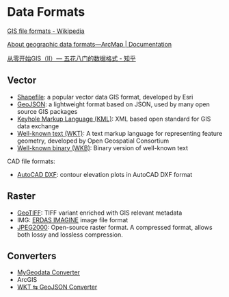 # Data Formats
[GIS file formats - Wikipedia](https://en.wikipedia.org/wiki/GIS_file_formats)

[About geographic data formats—ArcMap | Documentation](https://desktop.arcgis.com/en/arcmap/latest/manage-data/datatypes/about-geographic-data-formats.htm)

[从零开始GIS（Ⅱ）— 五花八门的数据格式 - 知乎](https://zhuanlan.zhihu.com/p/63376434)

## Vector
- [Shapefile](https://en.wikipedia.org/wiki/Shapefile "Shapefile"): a popular vector data GIS format, developed by Esri
- [GeoJSON](https://en.wikipedia.org/wiki/GeoJSON "GeoJSON"): a lightweight format based on JSON, used by many open source GIS packages
- [Keyhole Markup Language (KML)](https://en.wikipedia.org/wiki/Keyhole_Markup_Language "Keyhole Markup Language"): XML based open standard for GIS data exchange
- [Well-known text (WKT)](https://en.wikipedia.org/wiki/Well-known_text_representation_of_geometry "Well-known text representation of geometry"): A text markup language for representing feature geometry, developed by Open Geospatial Consortium
- [Well-known binary (WKB)](https://en.wikipedia.org/wiki/Well-known_text_representation_of_geometry "Well-known text representation of geometry"): Binary version of well-known text

CAD file formats:
- [AutoCAD DXF](https://en.wikipedia.org/wiki/AutoCAD_DXF "AutoCAD DXF"): contour elevation plots in AutoCAD DXF format

## Raster
- [GeoTIFF](https://en.wikipedia.org/wiki/GeoTIFF "GeoTIFF"): TIFF variant enriched with GIS relevant metadata
- IMG: [ERDAS IMAGINE](https://en.wikipedia.org/wiki/ERDAS_IMAGINE "ERDAS IMAGINE") image file format
- [JPEG2000](https://en.wikipedia.org/wiki/JPEG2000 "JPEG2000"): Open-source raster format. A compressed format, allows both lossy and lossless compression.

## Converters
- [MyGeodata Converter](https://mygeodata.cloud/converter/)
- ArcGIS
- [WKT ⇆ GeoJSON Converter](http://jhnotes.com/wkt/)
